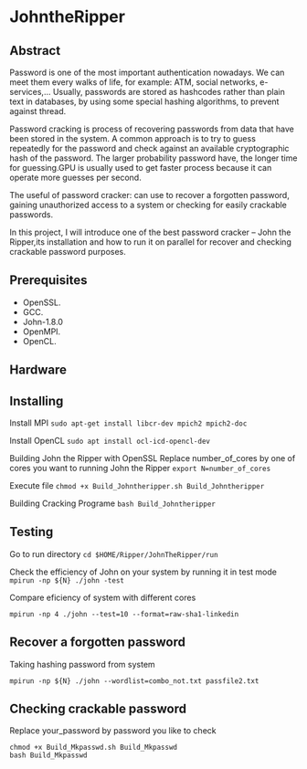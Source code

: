 # JohntheRipper
## Abstract

Password is one of the most important authentication nowadays. We can meet them every walks of life, for example: ATM, social networks, e-services,... Usually,  passwords are stored as hashcodes rather than plain text in databases, by using some special hashing algorithms, to prevent against thread. 

Password cracking is process of recovering passwords from data that have been stored in the system. A common approach is to try to guess repeatedly for the password and check against an available cryptographic hash of the password. The larger probability password have, the longer time for guessing.GPU is usually used to get faster process because it can operate more guesses per second.

The useful of password cracker: can use to recover a forgotten password, gaining unauthorized access to a system or checking for easily crackable passwords.

In this project, I will introduce one of the best password cracker – John the Ripper,its installation and how to run it on parallel for recover and checking crackable password purposes.

## Prerequisites
- OpenSSL.
- GCC.
- John-1.8.0
- OpenMPI.
- OpenCL.

## Hardware

## Installing
Install MPI
```sudo apt-get install libcr-dev mpich2 mpich2-doc```

Install OpenCL
```sudo apt install ocl-icd-opencl-dev```

Building John the Ripper with OpenSSL
Replace number_of_cores by one of cores you want to running John the Ripper
```export N=number_of_cores```

Execute file
```chmod +x Build_Johntheripper.sh Build_Johntheripper```

Building Cracking Programe
```bash Build_Johntheripper```

## Testing
Go to run directory
```cd $HOME/Ripper/JohnTheRipper/run```

Check the efficiency of John on your system by running it in test mode
```mpirun -np ${N} ./john -test```

Compare eficiency of system with different cores
```mpirun -np 2 ./john --test=10 --format=raw-sha1-linkedin
mpirun -np 4 ./john --test=10 --format=raw-sha1-linkedin
```

## Recover a forgotten password
Taking hashing password from system
```sudo unshadow /etc/passwd /etc/shadow > passfile2.txt
mpirun -np ${N} ./john --wordlist=combo_not.txt passfile2.txt
```

## Checking crackable password
Replace your_password by password you like to check
```export passwd=your_password
chmod +x Build_Mkpasswd.sh Build_Mkpasswd
bash Build_Mkpasswd
```
